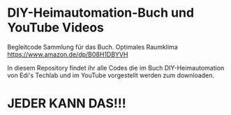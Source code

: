# DIY-Heimautomation-Buch und YouTube Videos
Begleitcode Sammlung für das Buch.
Optimales Raumklima
https://www.amazon.de/dp/B08H1DBYVH

In diesem Repository findet ihr alle Codes die im Buch DIY-Heimautomation von 
Edi's Techlab und im YouTube vorgestellt werden zum downloaden.

# JEDER KANN DAS!!!
